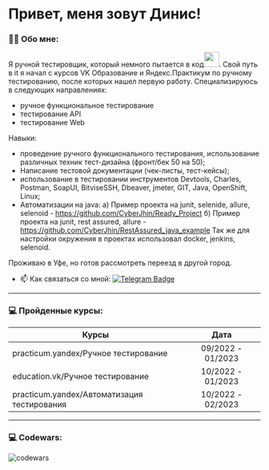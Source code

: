 
# Привет, меня зовут Динис!


### :man_technologist: Обо мне:

Я ручной тестировщик, который немного пытается в код<img src="https://media.giphy.com/media/WUlplcMpOCEmTGBtBW/giphy.gif" width="30px">. Свой путь в it я начал с курсов VK Образование и Яндекс.Практикум по ручному тестированию, после которых нашел первую работу.
Специализируюсь в следующих направлениях:
- ручное функциональное тестирование
- тестирование API
- тестирование Web

Навыки:
- проведение ручного функционального тестирования, использование различных техник тест-дизайна (фронт/бек 50 на 50);
- Написание тестовой документации (чек-листы, тест-кейсы);
- использование в тестировании инструментов Devtools, Charles, Postman, SoapUI, BitviseSSH, Dbeaver, jmeter, GIT, Java, OpenShift, Linux;
- Автоматизации на java:
   a) Пример проекта на junit, selenide, allure, selenoid - https://github.com/CyberJhin/Ready_Project
   б) Пример проекта на junit, rest assured, allure - https://github.com/CyberJhin/RestAssured_java_example
Так же для настройки окружения в проектах использовал docker, jenkins, selenoid.

Проживаю в Уфе, но готов рассмотреть переезд в другой город.




- :mailbox: Как связаться со мной: [![Telegram Badge](https://img.shields.io/badge/-SatvalovDinis-blue?style=flat&logo=Telegram&logoColor=white)](https://t.me/TrueKappa) 
---

 ### 💻 Пройденные курсы:

| Курсы                                                           | Дата              |
| ----------------------------------------------------------------| :---------------: |
| practicum.yandex/Ручное тестирование                            | 09/2022 - 01/2023 |
| education.vk/Ручное тестирование                                | 10/2022 - 01/2023 |
| practicum.yandex/Автоматизация тестирования                     | 10/2022 - 02/2023 |

---

### 💻 Codewars:

![codewars](https://www.codewars.com/users/CyberKappa/badges/large)


